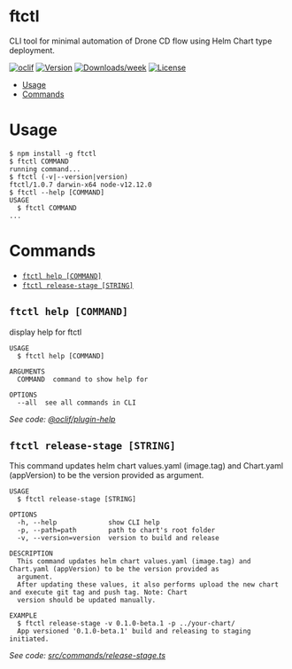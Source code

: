ftctl
=====

CLI tool for minimal automation of Drone CD flow using Helm Chart type deployment.

[![oclif](https://img.shields.io/badge/cli-oclif-brightgreen.svg)](https://oclif.io)
[![Version](https://img.shields.io/npm/v/ftctl.svg)](https://npmjs.org/package/ftctl)
[![Downloads/week](https://img.shields.io/npm/dw/ftctl.svg)](https://npmjs.org/package/ftctl)
[![License](https://img.shields.io/npm/l/ftctl.svg)](https://github.com/wilson_13/ftctl/blob/master/package.json)

<!-- toc -->
* [Usage](#usage)
* [Commands](#commands)
<!-- tocstop -->
# Usage
<!-- usage -->
```sh-session
$ npm install -g ftctl
$ ftctl COMMAND
running command...
$ ftctl (-v|--version|version)
ftctl/1.0.7 darwin-x64 node-v12.12.0
$ ftctl --help [COMMAND]
USAGE
  $ ftctl COMMAND
...
```
<!-- usagestop -->
# Commands
<!-- commands -->
* [`ftctl help [COMMAND]`](#ftctl-help-command)
* [`ftctl release-stage [STRING]`](#ftctl-release-stage-string)

## `ftctl help [COMMAND]`

display help for ftctl

```
USAGE
  $ ftctl help [COMMAND]

ARGUMENTS
  COMMAND  command to show help for

OPTIONS
  --all  see all commands in CLI
```

_See code: [@oclif/plugin-help](https://github.com/oclif/plugin-help/blob/v2.2.3/src/commands/help.ts)_

## `ftctl release-stage [STRING]`

This command updates helm chart values.yaml (image.tag) and Chart.yaml (appVersion) to be the version provided as argument. 

```
USAGE
  $ ftctl release-stage [STRING]

OPTIONS
  -h, --help             show CLI help
  -p, --path=path        path to chart's root folder
  -v, --version=version  version to build and release

DESCRIPTION
  This command updates helm chart values.yaml (image.tag) and Chart.yaml (appVersion) to be the version provided as 
  argument. 
  After updating these values, it also performs upload the new chart and execute git tag and push tag. Note: Chart 
  version should be updated manually.

EXAMPLE
  $ ftctl release-stage -v 0.1.0-beta.1 -p ../your-chart/
  App versioned '0.1.0-beta.1' build and releasing to staging initiated.
```

_See code: [src/commands/release-stage.ts](https://github.com/Wilson13/ftctl/blob/v1.0.7/src/commands/release-stage.ts)_
<!-- commandsstop -->
